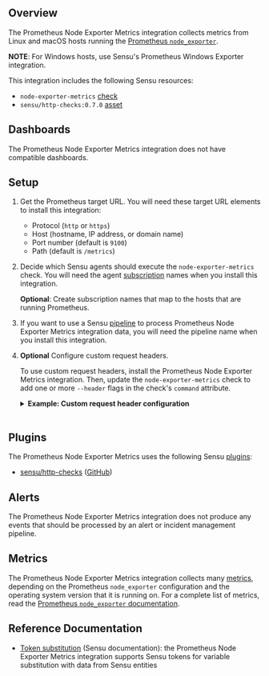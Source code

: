 ## Overview

<!-- Sensu Integration description; supports markdown -->

The Prometheus Node Exporter Metrics integration collects metrics from Linux and macOS hosts running the [Prometheus `node_exporter`][prom-node-exp].

**NOTE**: For Windows hosts, use Sensu's Prometheus Windows Exporter integration.

<!-- Provide a high level overview of the integration contents (e.g. checks, filters, mutators, handlers, assets, etc) -->

This integration includes the following Sensu resources:

* `node-exporter-metrics` [check]
* `sensu/http-checks:0.7.0` [asset]

## Dashboards

<!-- List of compatible dashboards w/ screenshots (supports png, jpeg, and gif images; relative paths only; e.g. `![](img/dashboard-1.png)` )-->

<!-- This integration is compatible with the [{{dashboard_name}}][{{dashboard_link}}] (included w/ [Sensu Plus][sensu-plus]). -->

<!-- ![](img/dashboard.png) -->

The Prometheus Node Exporter Metrics integration does not have compatible dashboards.

## Setup

<!-- Sensu Integration setup instructions, including Sensu agent configuration and external component configuration -->
<!-- EXAMPLE: what configuration (if any) is required in a third-party service to enable monitoring? -->

1. Get the Prometheus target URL. You will need these target URL elements to install this integration:

   - Protocol (`http` or `https`)
   - Host (hostname, IP address, or domain name)
   - Port number (default is `9100`)
   - Path (default is `/metrics`)

1. Decide which Sensu agents should execute the `node-exporter-metrics` check. You will need the agent [subscription] names when you install this integration.

   **Optional**: Create subscription names that map to the hosts that are running Prometheus.

1. If you want to use a Sensu [pipeline] to process Prometheus Node Exporter Metrics integration data, you will need the pipeline name when you install this integration.

1. **Optional** Configure custom request headers.

   To use custom request headers, install the Prometheus Node Exporter Metrics integration. Then, update the `node-exporter-metrics` check to add one or more `--header` flags in the check's `command` attribute.

   <details><summary><strong>Example: Custom request header configuration</strong></summary>

   ```yaml
   spec:
     command: >-
       http-get
       --timeout 10
       --url "http://127.0.0.1:9100"
       --header "Content-Type: text/plain"
       --header "X-Example-Header: helloworld"
   ```

   </details>
   <br>

## Plugins

<!-- Links to any Sensu Integration dependencies (i.e. Sensu Plugins) -->

The Prometheus Node Exporter Metrics uses the following Sensu [plugins]:

- [sensu/http-checks][http-checks-bonsai] ([GitHub][http-checks-github])

## Alerts

<!-- List of all alerts generated by this integration. -->

The Prometheus Node Exporter Metrics integration does not produce any events that should be processed by an alert or incident management pipeline.

## Metrics

<!-- List of all metrics or events collected by this integration. -->

The Prometheus Node Exporter Metrics integration collects many [metrics], depending on the Prometheus `node_exporter` configuration and the operating system version that it is running on. For a complete list of metrics, read the [Prometheus `node_exporter` documentation][prom-node-exp].

## Reference Documentation

<!-- Please provide links to any relevant reference documentation to help users learn more and/or troubleshoot this integration; specifically including any third-party software documentation. -->

* [Token substitution] (Sensu documentation): the Prometheus Node Exporter Metrics integration supports Sensu tokens for variable substitution with data from Sensu entities


<!-- Links -->
[entity]: https://docs.sensu.io/sensu-go/latest/observability-pipeline/observe-entities/entities/
[check]: https://docs.sensu.io/sensu-go/latest/observability-pipeline/observe-schedule/checks/
[asset]: https://docs.sensu.io/sensu-go/latest/plugins/assets/
[subscription]: https://docs.sensu.io/sensu-go/latest/observability-pipeline/observe-schedule/subscriptions/
[subscriptions]: https://docs.sensu.io/sensu-go/latest/observability-pipeline/observe-schedule/subscriptions/
[agents]: https://docs.sensu.io/sensu-go/latest/observability-pipeline/observe-schedule/agent/
[annotation]: https://docs.sensu.io/sensu-go/latest/observability-pipeline/observe-schedule/agent/#general-configuration-flags
[plugins]: https://docs.sensu.io/sensu-go/latest/plugins/
[metrics]: https://docs.sensu.io/sensu-go/latest/observability-pipeline/observe-schedule/metrics/
[handler]: https://docs.sensu.io/sensu-go/latest/observability-pipeline/observe-process/handlers/
[pipeline]: https://docs.sensu.io/sensu-go/latest/observability-pipeline/observe-process/pipelines/
[secret]: https://docs.sensu.io/sensu-go/latest/operations/manage-secrets/secrets/
[secrets]: https://docs.sensu.io/sensu-go/latest/operations/manage-secrets/secrets/
[Token substitution]: https://docs.sensu.io/sensu-go/latest/observability-pipeline/observe-schedule/tokens/
[sensu-plus]: https://sensu.io/features/analytics
[http-checks-bonsai]: https://bonsai.sensu.io/assets/sensu/http-checks
[http-checks-github]: https://github.com/sensu/http-checks
[prom-win-exp]: https://github.com/prometheus-community/windows_exporter#readme
[prom-node-exp]: https://github.com/prometheus/node_exporter#readme
